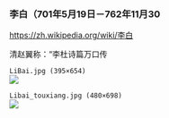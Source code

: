 ### 李白（701年5月19日－762年11月30
https://zh.wikipedia.org/wiki/李白

清赵翼称：“李杜诗篇万口传

`LiBai.jpg (395×654)`<br>
![](https://upload.wikimedia.org/wikipedia/commons/4/4c/LiBai.jpg)

`Libai_touxiang.jpg (480×698)`<br>
![](https://upload.wikimedia.org/wikipedia/commons/d/dc/Libai_touxiang.jpg)
